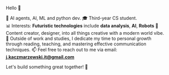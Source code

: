 Hello 👋  

💼 AI agents, AI, ML and python dev.
🎓 Third-year CS student.  
📊 Interests: **Futuristic technologies** include **data analysis**, **AI**, **Robots**
🤖 Content creator, designer, into all things creative with a modern world vibe.
🌱 Outside of work and studies, I dedicate my time to personal growth through reading, teaching, and mastering effective communication techniques.
📫 Feel free to reach out to me via email: **j.kaczmarzewski.it@gmail.com**  

Let's build something great together! 🚀  

